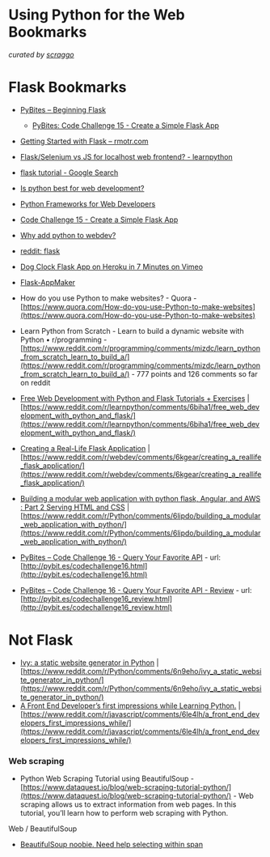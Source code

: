 # Using Python for the Web Bookmarks

*curated by [scraggo](https://github.com/scraggo)*

# Flask Bookmarks

* [PyBites – Beginning Flask](http://pybit.es/beginning-flask.html)
  * [PyBites: Code Challenge 15 - Create a Simple Flask App](http://pybit.es/codechallenge15.html)

* [Getting Started with Flask – rmotr.com](https://blog.rmotr.com/getting-started-with-flask-1389d7dbe285)
* [Flask/Selenium vs JS for localhost web frontend? - learnpython](https://www.reddit.com/r/learnpython/comments/63mye6/flaskselenium_vs_js_for_localhost_web_frontend/)
* [flask tutorial - Google Search](https://www.google.com/search?q=flask+tutorial&rlz=1CDGOYI_enUS647US647&oq=flask+tu&aqs=chrome.0.0j69i57j0l2.7148j0j7&hl=en-US&sourceid=chrome-mobile&ie=UTF-8)
* [Is python best for web development?](https://www.reddit.com/r/Python/comments/64cac8/is_python_best_for_web_development/)
* [Python Frameworks for Web Developers](https://www.reddit.com/r/Python/comments/661dzg/python_frameworks_for_web_developers/)
* [Code Challenge 15 - Create a Simple Flask App](https://www.reddit.com/r/learnpython/comments/65u317/code_challenge_15_create_a_simple_flask_app/)
* [Why add python to webdev?](https://www.reddit.com/r/learnpython/comments/6473vn/why_add_python_to_webdev/)
* [reddit: flask](https://www.reddit.com/r/flask/)
* [Dog Clock Flask App on Heroku in 7 Minutes on Vimeo](https://vimeo.com/213942270)
* [Flask-AppMaker](http://maximillionaire.pythonanywhere.com/)
* How do you use Python to make websites? - Quora - [https://www.quora.com/How-do-you-use-Python-to-make-websites](https://www.quora.com/How-do-you-use-Python-to-make-websites)

* Learn Python from Scratch - Learn to build a dynamic website with Python • r/programming - [https://www.reddit.com/r/programming/comments/mizdc/learn_python_from_scratch_learn_to_build_a/](https://www.reddit.com/r/programming/comments/mizdc/learn_python_from_scratch_learn_to_build_a/) - 777 points and 126 comments so far on reddit

* [Free Web Development with Python and Flask Tutorials + Exercises](https://www.reddit.com/r/learnpython/comments/6biha1/free_web_development_with_python_and_flask/) | [https://www.reddit.com/r/learnpython/comments/6biha1/free_web_development_with_python_and_flask/](https://www.reddit.com/r/learnpython/comments/6biha1/free_web_development_with_python_and_flask/)
* [Creating a Real-Life Flask Application](https://www.reddit.com/r/webdev/comments/6kgear/creating_a_reallife_flask_application/) | [https://www.reddit.com/r/webdev/comments/6kgear/creating_a_reallife_flask_application/](https://www.reddit.com/r/webdev/comments/6kgear/creating_a_reallife_flask_application/)
* [Building a modular web application with python flask, Angular, and AWS : Part 2 Serving HTML and CSS](https://www.reddit.com/r/Python/comments/6lipdo/building_a_modular_web_application_with_python/) | [https://www.reddit.com/r/Python/comments/6lipdo/building_a_modular_web_application_with_python/](https://www.reddit.com/r/Python/comments/6lipdo/building_a_modular_web_application_with_python/)
* [PyBites – Code Challenge 16 - Query Your Favorite API](http://pybit.es/codechallenge16.html) - url: [http://pybit.es/codechallenge16.html](http://pybit.es/codechallenge16.html)
* [PyBites – Code Challenge 16 - Query Your Favorite API - Review](http://pybit.es/codechallenge16_review.html) - url: [http://pybit.es/codechallenge16_review.html](http://pybit.es/codechallenge16_review.html)

# Not Flask

* [Ivy: a static website generator in Python](https://www.reddit.com/r/Python/comments/6n9eho/ivy_a_static_website_generator_in_python/) | [https://www.reddit.com/r/Python/comments/6n9eho/ivy_a_static_website_generator_in_python/](https://www.reddit.com/r/Python/comments/6n9eho/ivy_a_static_website_generator_in_python/)
* [A Front End Developer’s first impressions while Learning Python.](https://www.reddit.com/r/javascript/comments/6le4lh/a_front_end_developers_first_impressions_while/) | [https://www.reddit.com/r/javascript/comments/6le4lh/a_front_end_developers_first_impressions_while/](https://www.reddit.com/r/javascript/comments/6le4lh/a_front_end_developers_first_impressions_while/)

### Web scraping
* Python Web Scraping Tutorial using BeautifulSoup - [https://www.dataquest.io/blog/web-scraping-tutorial-python/](https://www.dataquest.io/blog/web-scraping-tutorial-python/) - Web scraping allows us to extract information from web pages. In this tutorial, you’ll learn how to perform web scraping with Python.

Web / BeautifulSoup
* [BeautifulSoup noobie. Need help selecting within span](https://www.reddit.com/r/learnpython/comments/691n9j/beautifulsoup_noobie_need_help_selecting_within/)
